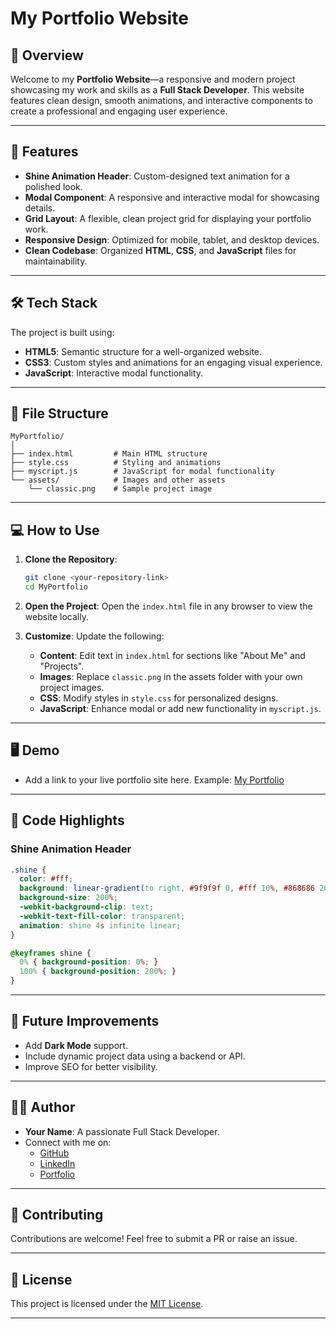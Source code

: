 
# My Portfolio Website

## 🌟 **Overview**
Welcome to my **Portfolio Website**—a responsive and modern project showcasing my work and skills as a **Full Stack Developer**. This website features clean design, smooth animations, and interactive components to create a professional and engaging user experience.

---

## 🚀 **Features**
- **Shine Animation Header**: Custom-designed text animation for a polished look.
- **Modal Component**: A responsive and interactive modal for showcasing details.
- **Grid Layout**: A flexible, clean project grid for displaying your portfolio work.
- **Responsive Design**: Optimized for mobile, tablet, and desktop devices.
- **Clean Codebase**: Organized **HTML**, **CSS**, and **JavaScript** files for maintainability.

---

## 🛠️ **Tech Stack**
The project is built using:
- **HTML5**: Semantic structure for a well-organized website.
- **CSS3**: Custom styles and animations for an engaging visual experience.
- **JavaScript**: Interactive modal functionality.

---

## 📁 **File Structure**
```
MyPortfolio/
│
├── index.html         # Main HTML structure
├── style.css          # Styling and animations
├── myscript.js        # JavaScript for modal functionality
└── assets/            # Images and other assets
    └── classic.png    # Sample project image
```

---

## 💻 **How to Use**
1. **Clone the Repository**:
   ```bash
   git clone <your-repository-link>
   cd MyPortfolio
   ```

2. **Open the Project**:
   Open the `index.html` file in any browser to view the website locally.

3. **Customize**:
   Update the following:
   - **Content**: Edit text in `index.html` for sections like "About Me" and "Projects".
   - **Images**: Replace `classic.png` in the assets folder with your own project images.
   - **CSS**: Modify styles in `style.css` for personalized designs.
   - **JavaScript**: Enhance modal or add new functionality in `myscript.js`.

---

## 🖥️ **Demo**
- Add a link to your live portfolio site here.
   Example: [My Portfolio](https://your-website-link.com)

---

## 📜 **Code Highlights**
### **Shine Animation Header**
```css
.shine {
  color: #fff;
  background: linear-gradient(to right, #9f9f9f 0, #fff 10%, #868686 20%);
  background-size: 200%;
  -webkit-background-clip: text;
  -webkit-text-fill-color: transparent;
  animation: shine 4s infinite linear;
}

@keyframes shine {
  0% { background-position: 0%; }
  100% { background-position: 200%; }
}
```

---

## 🎯 **Future Improvements**
- Add **Dark Mode** support.
- Include dynamic project data using a backend or API.
- Improve SEO for better visibility.

---

## 🧑‍💻 **Author**
- **Your Name**: A passionate Full Stack Developer.
- Connect with me on:
  - [GitHub](https://github.com/Raltom1)
  - [LinkedIn](https://linkedin.com/in/yourprofile)
  - [Portfolio]()

---

## 🤝 **Contributing**
Contributions are welcome! Feel free to submit a PR or raise an issue.

---

## 📄 **License**
This project is licensed under the [MIT License](LICENSE).

---
